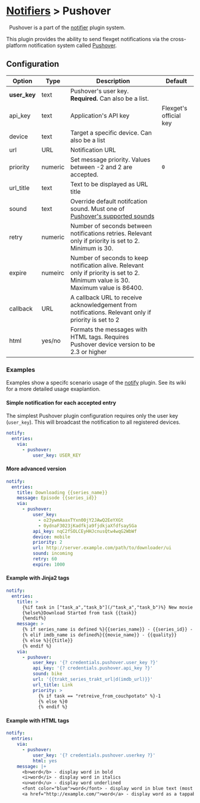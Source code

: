 # [Notifiers](/Plugins/Notifiers) > Pushover
<div class="alert alert-success" role="info">
  
  <span class="glyphicon glyphicon glyphicon-cog"></span>
  &nbsp; Pushover is a part of the [notifier](/Plugins/Notifiers) plugin system.
</div>



This plugin provides the ability to send flexget notifications via the cross-platform notification system called [Pushover](https://pushover.net/apps/clone/Flexget).

## Configuration

| Option |Type|  Description | Default |
| --- | ---| --- |---|
| **user_key**| text| Pushover's user key. **Required.** Can also be a list.
| api_key| text| Application's API key| Flexget's official key|
|device|text|Target a specific device. Can also be a list|
|url|URL|Notification URL | 
|priority|numeric| Set message priority. Values between -2 and 2 are accepted.| `0`|
|url_title|text|Text to be displayed as URL title 
|sound|text|Override default notifcation sound. Must one of [Pushover's supported sounds](https://pushover.net/api#sounds)
|retry|numeric|Number of seconds between notifications retries. Relevant only if priority is set to 2. Minimum is 30.
|expire|numeirc|Number of seconds to keep notification alive. Relevant only if priority is set to 2. Minimum value is 30. Maximum value is 86400.
|callback|URL|A callback URL to receive acknowledgement from notifications. Relevant only if priority is set to 2
|html|yes/no|Formats the messages with HTML tags. Requires Pushover device version to be 2.3 or higher

### Examples

Examples show a specifc scenario usage of the [notify](/Plugins/notify) plugin. See its wiki for a more detailed usage exaplantion.

#### Simple notification for each accepted entry
The simplest Pushover plugin configuration requires only the user key (`user_key`). This will broadcast the notification to all registered devices.

```yaml
notify:
  entries:
    via:
      - pushover:
          user_key: USER_KEY
```

#### More advanced version
```yaml
notify:
  entries:
    title: Downloading {{series_name}}
    message: Episode {{series_id}}
    via:
      - pushover:
          user_key: 
            - o23ywmAaaxTYxn00jY2JAwQ2EeYXGt    
            - 0ydnaF3023jKadfkja9fjdkjaXfdfsaySGa
          api_key: nqC2fSOLCEyHHJcnusQtw4wqG2WbWf
          device: mobile
          priority: 2
          url: http://server.example.com/path/to/downloader/ui
          sound: incoming
          retry: 60
          expire: 1000
```

#### Example with Jinja2 tags
```yaml
notify:
  entries:
    title: >
      {%if task in ["task_a","task_b"](/"task_a","task_b")%} New movie added to queue
      {%else%}Download Started from task {{task}}
      {%endif%}
    message: >
      {% if series_name is defined %}{{series_name}} - {{series_id}} - {{trakt_ep_name}} - {{quality|d('')}}
      {% elif imdb_name is defined%}{{movie_name}} - {{quality}}
      {% else %}{{title}}
      {% endif %}
    via:
      - pushover:
          user_key: '{? credentials.pushover.user_key ?}'
          api_key: '{? credentials.pushover.api_key ?}'
          sound: bike
          url: '{{trakt_series_trakt_url|d(imdb_url)}}'
          url_title: Link
          priority: >
            {% if task == "retreive_from_couchpotato" %}-1
            {% else %}0
            {% endif %}
```
#### Example with HTML tags
```yaml
notify:
  entries:
    via:
      - pushover:
          user_key: '{? credentials.pushover.userkey ?}'
          html: yes
    message: |+
      <b>word</b> - display word in bold
      <i>word</i> - display word in italics
      <u>word</u> - display word underlined
      <font color="blue">word</font> - display word in blue text (most colors and   hex codes permitted)
      <a href="http://example.com/">word</a> - display word as a tappable link to http://example.com/
```